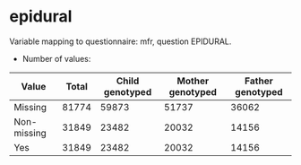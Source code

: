 # epidural
Variable mapping to questionnaire: mfr, question EPIDURAL.
- Number of values:

| Value | Total | Child genotyped | Mother genotyped | Father genotyped |
| ----- | ----- | --------------- | ---------------- | ---------------- |
| Missing | 81774 | 59873 | 51737 | 36062 |
| Non-missing | 31849 | 23482 | 20032 | 14156 |
| Yes | 31849 | 23482 | 20032 |14156 |



